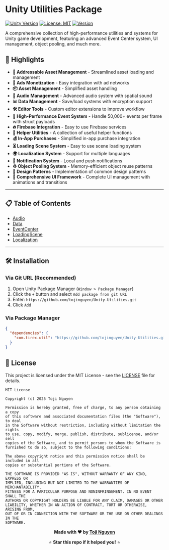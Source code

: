 # Unity Utilities Package

[![Unity Version](https://img.shields.io/badge/Unity-2022.3%2B-blue.svg)](https://unity3d.com/)
[![License: MIT](https://img.shields.io/badge/License-MIT-yellow.svg)](https://opensource.org/licenses/MIT)
[![Version](https://img.shields.io/badge/Version-1.2.1-green.svg)](https://github.com/tojinguyen/Unity-Utilities)

A comprehensive collection of high-performance utilities and systems for Unity game development, featuring an advanced Event Center system, UI management, object pooling, and much more.

## 🚀 **Highlights**

- **🔄 Addressable Asset Management** - Streamlined asset loading and management
- **📱 Ads Monetization** - Easy integration with ad networks
- **📦 Asset Management** - Simplified asset handling
- **🎵 Audio Management** - Advanced audio system with spatial sound
- **📊 Data Management** - Save/load systems with encryption support
- **🛠️ Editor Tools** - Custom editor extensions to improve workflow
- **🎯 High-Performance Event System** - Handle 50,000+ events per frame with struct payloads
- **🔥 Firebase Integration** - Easy to use Firebase services
- **🤝 Helper Utilities** - A collection of useful helper functions
- **💰 In-App Purchases** - Simplified in-app purchase integration
- **⏳ Loading Scene System** - Easy to use scene loading system
- **🌍 Localization System** - Support for multiple languages
- **🔔 Notification System** - Local and push notifications
- **♻️ Object Pooling System** - Memory-efficient object reuse patterns
- **🎨 Design Patterns** - Implementation of common design patterns
- **🎨 Comprehensive UI Framework** - Complete UI management with animations and transitions

---

## 📋 **Table of Contents**

- [Audio](./Assets/Utils/Audio/README.md)
- [Data](./Assets/Utils/Data/README.md)
- [EventCenter](./Assets/Utils/EventCenter/README.md)
- [LoadingScene](./Assets/Utils/LoadingScene/README.md)
- [Localization](./Assets/Utils/Localization/README.md)

---

## 🛠️ **Installation**

### **Via Git URL (Recommended)**

1. Open Unity Package Manager (`Window > Package Manager`)
2. Click the `+` button and select `Add package from git URL`
3. Enter: `https://github.com/tojinguyen/Unity-Utilities.git`
4. Click `Add`

### **Via Package Manager**

```json
{
  "dependencies": {
    "com.tirex.util": "https://github.com/tojinguyen/Unity-Utilities.git"
  }
}
```

## 📝 **License**

This project is licensed under the MIT License - see the [LICENSE](LICENSE) file for details.

```
MIT License

Copyright (c) 2025 Toji Nguyen

Permission is hereby granted, free of charge, to any person obtaining a copy
of this software and associated documentation files (the "Software"), to deal
in the Software without restriction, including without limitation the rights
to use, copy, modify, merge, publish, distribute, sublicense, and/or sell
copies of the Software, and to permit persons to whom the Software is
furnished to do so, subject to the following conditions:

The above copyright notice and this permission notice shall be included in all
copies or substantial portions of the Software.

THE SOFTWARE IS PROVIDED "AS IS", WITHOUT WARRANTY OF ANY KIND, EXPRESS OR
IMPLIED, INCLUDING BUT NOT LIMITED TO THE WARRANTIES OF MERCHANTABILITY,
FITNESS FOR A PARTICULAR PURPOSE AND NONINFRINGEMENT. IN NO EVENT SHALL THE
AUTHORS OR COPYRIGHT HOLDERS BE LIABLE FOR ANY CLAIM, DAMAGES OR OTHER
LIABILITY, WHETHER IN AN ACTION OF CONTRACT, TORT OR OTHERWISE, ARISING FROM,
OUT OF OR IN CONNECTION WITH THE SOFTWARE OR THE USE OR OTHER DEALINGS IN THE
SOFTWARE.
```

<div align="center">

**Made with ❤️ by [Toji Nguyen](https://github.com/tojinguyen)**

⭐ **Star this repo if it helped you!** ⭐

</div>


